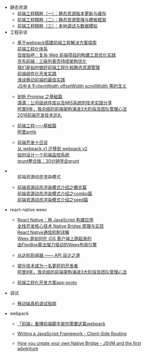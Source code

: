 <ul>
	<li>静态资源
		<ul>
			<li><a href="http://www.infoq.com/cn/articles/front-end-engineering-and-performance-optimization-part1">前端工程精粹（一）：静态资源版本更新与缓存</a></li>
			<li><a href="http://www.infoq.com/cn/articles/front-end-engineering-and-performance-optimization-part2">前端工程精粹（二）：静态资源管理与模板框架</a></li>
			<li><a href="http://www.infoq.com/cn/articles/front-end-engineering-pristine-part3">前端工程精粹（三）：本地调试与数据模拟</a></li>
		</ul>
	</li>
	<li>工程杂谈
	<ul>
		<li><p><a href="http://www.infoq.com/cn/articles/frontend-engineering-webpack">基于webpack搭建前端工程解决方案探索</a><br>
<a href="http://roshanca.com/2017/front-end-engineering-system">前端工程化体系</a><br>
<a href="http://www.infoq.com/cn/articles/constructe-tool-optimize-for-complex-web-front-end-projects">百度贴吧：复杂 Web 前端项目的构建工具优化实践</a><br>
<a href="http://www.infoq.com/cn/articles/Jingdong-three-list-page-continuous-structure-optimization">京东前端：三级列表页持续架构优化</a><br>
<a href="https://aotu.io/notes/2016/07/19/A-little-exploration-of-front-end-engineering/">我们是如何做好前端工程化和静态资源管理</a><br>
<a href="http://tech.meituan.com/frontend-component-practice.html">前端组件化开发实践</a><br>
<a href="http://www.cnblogs.com/yexiaochai/p/4219523.html#3605487">浅谈移动前端的最佳实践</a><br>
<a href="http://www.cnblogs.com/fullhouse/archive/2012/01/16/2324131.html">JS中关于clientWidth offsetWidth scrollWidth 等的含义</a></p></li>
		<li>
			<p><a href="http://tech.meituan.com/promise-insight.html">剖析 Promise 之基础篇</a><br>
<a href="http://www.infoq.com/cn/articles/company-level-component-library-and-mis-systems">滴滴：公司级组件库以及MIS系统的技术实践分享</a><br>
<a href="http://www.infoq.com/cn/news/2017/01/Ali-9-3">阿里9年，我总结的前端架构演进3大阶段及团队管理心法</a><br>
<a href="http://www.infoq.com/cn/articles/2016-review-frontend?utm_campaign=rightbar_v2&amp;utm_source=infoq&amp;utm_medium=articles_link&amp;utm_content=link_text">2016前端开发技术巡礼</a></p>
		</li>
		<li><p><a href="https://github.com/fouber/blog/issues/10">前端工程——基础篇</a><br>
<a href="https://github.com/amfe/article">阿里amfe</a></p>
		</li>
		<li>
			<p><a href="http://blog.jobbole.com/25114/">前端开发十日谈</a><br>
<a href="http://web.jobbole.com/90058/">从 webpack v1 迁移到 webpack v2</a><br>
<a href="http://web.jobbole.com/90033/">如何设计一个前端监控系统</a><br>
<a href="http://www.cnblogs.com/yexiaochai/p/3603389.html">grunt整合版：30分钟学会grunt</a></p>
		</li>
	</ul>
	</li>
	<li>
		<ul>前端资源动态渲染模式
			<li><p><a href="http://js8.in/2016/06/24/%E5%89%8D%E7%AB%AF%E8%B5%84%E6%BA%90%E5%8A%A8%E6%80%81%E6%B8%B2%E6%9F%93%E6%A8%A1%E5%BC%8F%E4%BB%8B%E7%BB%8D%E4%B9%8B%E6%A6%82%E8%A7%88%E7%AF%87/">前端资源动态渲染模式介绍之概览篇</a><br>
<a href="http://js8.in/2016/07/12/%E5%89%8D%E7%AB%AF%E8%B5%84%E6%BA%90%E5%8A%A8%E6%80%81%E6%B8%B2%E6%9F%93%E6%A8%A1%E5%BC%8F%E4%BB%8B%E7%BB%8D%E4%B9%8Bcombo%E7%AF%87/">前端资源动态渲染模式介绍之combo篇</a><br>
<a href="http://js8.in/2016/07/24/%E5%89%8D%E7%AB%AF%E8%B5%84%E6%BA%90%E5%8A%A8%E6%80%81%E6%B8%B2%E6%9F%93%E6%A8%A1%E5%BC%8F%E4%BB%8B%E7%BB%8D%E4%B9%8Bseed%E7%AF%87/">前端资源动态渲染模式介绍之seed篇</a></p></li>
		</ul>
	</li>
	<li>react-native weex
		<ul>
			<li>
				<p><a href="http://roshanca.com/2015/build-app-with-react-native">React Native：用 JavaScript 构建应用</a><br>
<a href="http://www.jianshu.com/p/4288492ef951">全栈开发核心技术 Native Bridge 原理与实现</a><br>
<a href="http://www.cocoachina.com/ios/20150401/11458.html">React Native通信机制详解</a><br>
<a href="https://halfrost.com/weex_ios/?hmsr=toutiao.io&amp;utm_medium=toutiao.io&amp;utm_source=toutiao.io">Weex 是如何在 iOS 客户端上跑起来的</a><br>
<a href="https://halfrost.com/weex_flexbox/">由FlexBox算法强力驱动的Weex布局引擎</a></p>
			</li>
			<li>
				<p><a href="http://taobaofed.org/blog/2017/02/16/a-guide-to-api-design/">从达标到卓越 —— API 设计之道</a></p>
			</li>
			<li>
				<p><a href="http://www.infoq.com/cn/articles/skills-better-developer?utm_campaign=rightbar_v2&amp;utm_source=infoq&amp;utm_medium=articles_link&amp;utm_content=link_text">提升技术成为一名更好的开发者</a><br>
<a href="http://www.infoq.com/cn/news/2017/01/Ali-9-3?utm_source=news_about_Front-end&amp;utm_medium=link&amp;utm_campaign=Front-end">阿里9年，我总结的前端架构演进3大阶段及团队管理心法</a></p>
			</li>
			<li>
				<p><a href="http://tech.meituan.com/tech-salon-13-app-proto.html">前端工程化开发方案app-proto</a></p>
			</li>
		</ul>
	</li>
	<li>调试
		<ul>
			<li>
				<p><a href="https://aotu.io/notes/2017/02/24/Mobile-debug/">移动端真机调试指南</a></p>
			</li>
		</ul>
	</li>
	<li>webpack
		<ul>
			<li>
				<p><a href="http://www.tuicool.com/articles/qYjm2eZ">「前端」看懂前端脚手架你需要这篇webpack</a></p>
			</li>
			<li>
				<p><a href="https://blog.risingstack.com/writing-a-javascript-framework-client-side-routing/">Writing a JavaScript Framework - Client-Side Routing</a></p>
			</li>
			<li>
				<p><a href="http://efe.baidu.com/blog/how-to-create-you-own-native-bridge-c2/">How you create your own Native Bridge - JSVM and the first adventure</a></p>
			</li>
		</ul>
	</li>

</ul>
